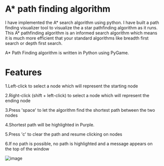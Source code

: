 #   A* path finding algorithm

I have implemented the A* search algorithm using python. I have built  a path finding visualizer tool to visualize the a star pathfinding algorithm as it runs. This A* pathfinding algorithm is an informed search algorithm which means it is much more efficient that your standard algorithms like breadth first search or depth first search.

A* Path Finding algorithm is written in Python using PyGame.

#  Features

1.Left-click to select a node which will represent the starting node


2.Right-click (shift + left-click) to select a node which will represent the ending node


3.Press 'space' to let the algorithm find the shortest path between the two nodes


4.Shortest path will be highlighted in Purple.


5.Press 'c' to clear the path and resume clicking on nodes


6.If no path is possible, no path is highlighted and a message appears on the top of the window



![image](https://github.com/azaruddinaskarali/Median-Housing-Prices-Detection/blob/main/th.jfif)
